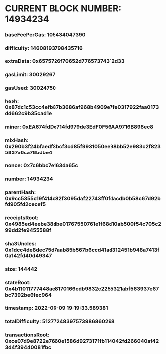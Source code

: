 # CURRENT BLOCK NUMBER: 14934234

### baseFeePerGas: 105434047390
### difficulty: 14608193798435716
### extraData: 0x6575726f70652d77657374312d33
### gasLimit: 30029267
### gasUsed: 30024750
### hash: 0x87dc1c53cc4efb87b3686af968b4909e7fe0317922faa0173dd662c9b35cad1e
### miner: 0xEA674fdDe714fd979de3EdF0F56AA9716B898ec8
### mixHash: 0x290b3f24bfaedf8bcf3cd85f9931050ee98bb52e983c2f8235837a6ca78bdbe4
### nonce: 0x7c6bbc7e163da65c
### number: 14934234
### parentHash: 0x9cc5355c19f414c82f3095daf22743ff0fdacdb0b58c67d92bfd905fd2cecef5
### receiptsRoot: 0x4985ed4eebe38dbe01767550761e1f68d10ab500f54c705c299dd2fe9455588f
### sha3Uncles: 0x1dcc4de8dec75d7aab85b567b6ccd41ad312451b948a7413f0a142fd40d49347
### size: 144442
### stateRoot: 0x4b11011777448ae8170166cdb9832c2255321abf563937e67bc7392be6fec964
### timestamp: 2022-06-09 19:19:33.589381
### totalDifficulty: 51277248397573986860298
### transactionsRoot: 0xce07d9e8722e7660e1586d9273171fb114042fd266040af423d4f39440081fbc
